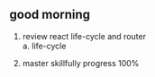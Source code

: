 ## good morning
1. review react life-cycle and router  
    a. life-cycle 
    
    
    
2. master skillfully  progress 100%
   

   ​     